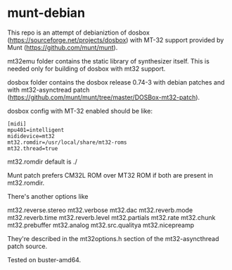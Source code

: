 munt-debian
===========

This repo is an attempt of debianiztion of dosbox (https://sourceforge.net/projects/dosbox) with MT-32 support provided by Munt (https://github.com/munt/munt).

mt32emu folder contains the static library of synthesizer itself. This is needed only for building of dosbox with mt32 support.

dosbox folder contains the dosbox release 0.74-3 with debian patches and with mt32-asynctread patch (https://github.com/munt/munt/tree/master/DOSBox-mt32-patch).

dosbox config with MT-32 enabled should be like:

```
[midi]
mpu401=intelligent
mididevice=mt32
mt32.romdir=/usr/local/share/mt32-roms
mt32.thread=true
```

mt32.romdir default is ./

Munt patch prefers CM32L ROM over MT32 ROM if both are present in mt32.romdir.

There's another options like

mt32.reverse.stereo
mt32.verbose
mt32.dac
mt32.reverb.mode
mt32.reverb.time
mt32.reverb.level
mt32.partials
mt32.rate
mt32.chunk
mt32.prebuffer
mt32.analog
mt32.src.qualitya
mt32.nicepreamp

They're described in the mt32options.h section of the mt32-asyncthread patch source.

Tested on buster-amd64.

